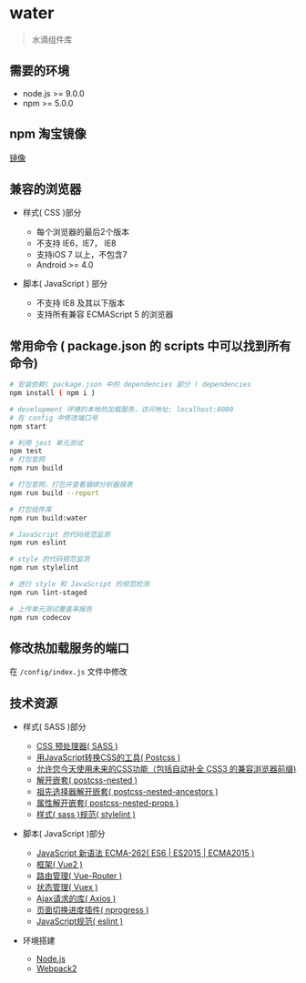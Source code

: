 # water

> 水滴组件库

## 需要的环境

- node.js >= 9.0.0
- npm >= 5.0.0

## npm 淘宝镜像

[镜像](https://gist.github.com/iq9891/96441b1b01ddd4710e06cc5e52b9c10a)

## 兼容的浏览器

- 样式( CSS )部分

  - 每个浏览器的最后2个版本
  - 不支持 IE6，IE7， IE8
  - 支持iOS 7 以上，不包含7
  - Android >= 4.0


- 脚本( JavaScript ) 部分

  - 不支持 IE8 及其以下版本
  - 支持所有兼容 ECMAScript 5 的浏览器

## 常用命令 ( package.json 的 scripts 中可以找到所有命令)

``` bash
# 安装依赖( package.json 中的 dependencies 部分 ) dependencies
npm install ( npm i )

# development 环境的本地热加载服务，访问地址: localhost:8080
# 在 config 中修改端口号
npm start

# 利用 jest 单元测试
npm test
# 打包官网
npm run build

# 打包官网，打包并查看捆绑分析器报表
npm run build --report

# 打包组件库
npm run build:water

# JavaScript 的代码规范监测
npm run eslint

# style 的代码规范监测
npm run stylelint

# 进行 style 和 JavaScript 的规范检测
npm run lint-staged

# 上传单元测试覆盖率报告
npm run codecov
```

## 修改热加载服务的端口

在 `/config/index.js` 文件中修改

## 技术资源

- 样式( SASS )部分

  - [CSS 预处理器( SASS )](http://sass-lang.com)
  - [用JavaScript转换CSS的工具( Postcss )](http://postcss.org)
  - [允许您今天使用未来的CSS功能（包括自动补全 CSS3 的兼容浏览器前缀)](http://cssnext.io)
  - [解开嵌套( postcss-nested )](https://github.com/postcss/postcss-nested)
  - [祖先选择器解开嵌套( postcss-nested-ancestors )](https://github.com/toomuchdesign/postcss-nested-ancestors)
  - [属性解开嵌套( postcss-nested-props )](https://github.com/jedmao/postcss-nested-props)
  - [样式( sass )规范( stylelint )](https://stylelint.io)


- 脚本( JavaScript )部分

  - [JavaScript 新语法 ECMA-262( ES6 | ES2015 | ECMA2015  )](http://es6.ruanyifeng.com)
  - [框架( Vue2 )](https://vuefe.cn)
  - [路由管理( Vue-Router )](https://router.vuejs.org/zh-cn)
  - [状态管理( Vuex )](https://vuex.vuejs.org/zh-cn)
  - [Ajax请求的库( Axios )](https://github.com/mzabriskie/axios)
  - [页面切换进度插件( nprogress )](http://ricostacruz.com/nprogress)
  - [JavaScript规范( eslint )](http://eslint.cn)


- 环境搭建

  - [Node.js](https://nodejs.org/en)
  - [Webpack2](https://webpack.js.org)
